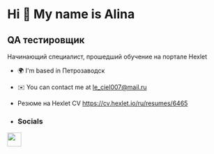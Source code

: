 Hi 👋 My name is Alina
======================

QA тестировщик
--------------

Начинающий специалист, прошедший обучение на портале Hexlet

* 🌍  I'm based in Петрозаводск
* ✉️  You can contact me at [le\_ciel007@mail.ru](mailto:le_ciel007@mail.ru)
* Резюме на Hexlet CV https://cv.hexlet.io/ru/resumes/6465

* ### Socials
<p align="left"> <a href="https://www.github.com/lintxj" target="_blank" rel="noreferrer"> <picture> <source media="(prefers-color-scheme: dark)" srcset="https://raw.githubusercontent.com/danielcranney/readme-generator/main/public/icons/socials/github-dark.svg" /> <source media="(prefers-color-scheme: light)" srcset="https://raw.githubusercontent.com/danielcranney/readme-generator/main/public/icons/socials/github.svg" /> <img src="https://raw.githubusercontent.com/danielcranney/readme-generator/main/public/icons/socials/github.svg" width="32" height="32" /> </picture> </a></p>
